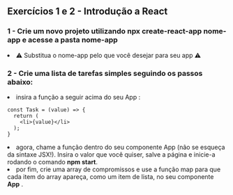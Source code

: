 ## Exercícios 1 e 2 - Introdução a React

### 1 - Crie um novo projeto utilizando npx create-react-app nome-app e acesse a pasta nome-app

  <li>⚠️ Substitua o nome-app pelo que você desejar para seu app ⚠️</li>


### 2 - Crie uma lista de tarefas simples seguindo os passos abaixo:
<li>insira a função a seguir acima do seu App : </li>

    const Task = (value) => {
      return (
        <li>{value}</li>
      );
    }
<li>agora, chame a função dentro do seu componente App (não se esqueça da sintaxe JSX!). Insira o valor que você quiser, salve a página e inicie-a rodando o comando <strong>npm start</strong>.</li>

<li>por fim, crie uma array de compromissos e use a função map para que cada item do array apareça, como um item de lista, no seu componente <strong>App</strong> .</li>